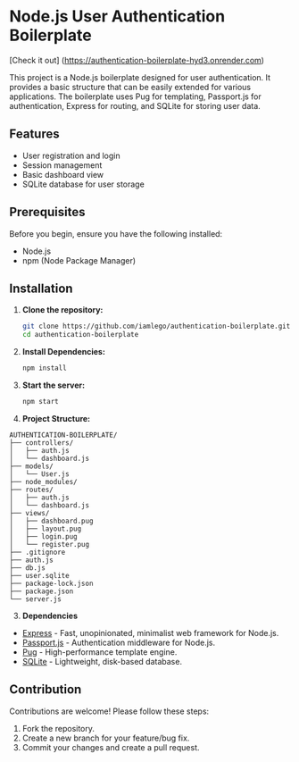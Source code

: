 # Node.js User Authentication Boilerplate

[Check it out] (https://authentication-boilerplate-hyd3.onrender.com)

This project is a Node.js boilerplate designed for user authentication. It provides a basic structure that can be easily extended for various applications. The boilerplate uses Pug for templating, Passport.js for authentication, Express for routing, and SQLite for storing user data.

## Features

- User registration and login
- Session management
- Basic dashboard view
- SQLite database for user storage

## Prerequisites

Before you begin, ensure you have the following installed:

- Node.js
- npm (Node Package Manager)

## Installation

1. **Clone the repository:**

   ```bash
   git clone https://github.com/iamlego/authentication-boilerplate.git
   cd authentication-boilerplate
   ```

2. **Install Dependencies:**

   ```bash
   npm install
   ```

3. **Start the server:**

   ```bash
   npm start
   ```

4. **Project Structure:**

  ```plaintext
AUTHENTICATION-BOILERPLATE/
├── controllers/
│   ├── auth.js
│   └── dashboard.js
├── models/
│   └── User.js
├── node_modules/
├── routes/
│   ├── auth.js
│   └── dashboard.js
├── views/
│   ├── dashboard.pug
│   ├── layout.pug
│   ├── login.pug
│   └── register.pug
├── .gitignore
├── auth.js
├── db.js
├── user.sqlite
├── package-lock.json
├── package.json
└── server.js
```

3. **Dependencies**

- [Express](https://expressjs.com/) - Fast, unopinionated, minimalist web framework for Node.js.
- [Passport.js](https://www.passportjs.org/) - Authentication middleware for Node.js.
- [Pug](https://pugjs.org/api/getting-started.html) - High-performance template engine.
- [SQLite](https://www.sqlite.org/index.html) - Lightweight, disk-based database.

## Contribution
Contributions are welcome! Please follow these steps:
1. Fork the repository.
2. Create a new branch for your feature/bug fix.
3. Commit your changes and create a pull request.
